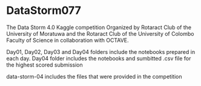 # DataStorm077
The Data Storm 4.0 Kaggle competition Organized by Rotaract Club of the University of Moratuwa and the Rotaract Club of the University of Colombo Faculty of Science in collaboration with OCTAVE.

Day01, Day02, Day03 and Day04 folders include the notebooks prepared in each day. Day04 folder includes the notebooks and sumbitted .csv file for the highest scored submission

data-storm-04 includes the files that were provided in the competition
